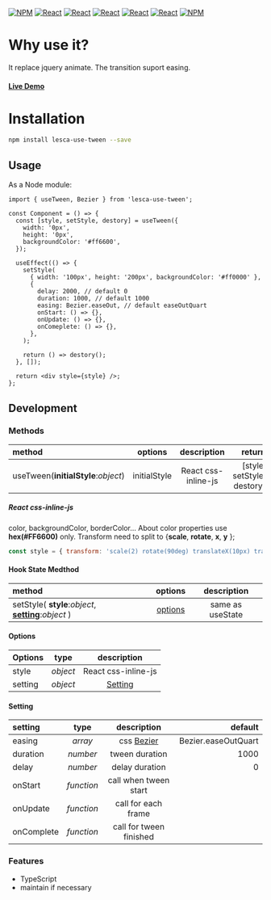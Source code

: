 [![NPM](https://img.shields.io/badge/NPM-ba443f?style=for-the-badge&logo=npm&logoColor=white)](https://www.npmjs.com/)
[![React](https://img.shields.io/badge/Node.js-43853D?style=for-the-badge&logo=node.js&logoColor=white)](https://nodejs.org/en/)
[![React](https://img.shields.io/badge/-ReactJs-61DAFB?style=for-the-badge&logo=react&logoColor=white)](https://zh-hant.reactjs.org/)
[![React](https://img.shields.io/badge/Less-1d365d?style=for-the-badge&logo=less&logoColor=white)](https://lesscss.org/)
[![React](https://img.shields.io/badge/HTML5-E34F26?style=for-the-badge&logo=html5&logoColor=white)](https://www.w3schools.com/html/)
[![React](https://img.shields.io/badge/-CSS3-1572B6?style=for-the-badge&logo=css3&logoColor=white)](https://www.w3schools.com/css/)
[![NPM](https://img.shields.io/badge/DEV-Jameshsu1125-9cf?style=for-the-badge)](https://www.npmjs.com/~jameshsu1125)

# Why use it?

It replace jquery animate. The transition suport easing.

#### [Live Demo](https://jameshsu1125.github.io/lesca-use-tween/)

# Installation

```sh
npm install lesca-use-tween --save
```

## Usage

As a Node module:

```JSX
import { useTween, Bezier } from 'lesca-use-tween';

const Component = () => {
  const [style, setStyle, destory] = useTween({
    width: '0px',
    height: '0px',
    backgroundColor: '#ff6600',
  });

  useEffect(() => {
    setStyle(
      { width: '100px', height: '200px', backgroundColor: '#ff0000' },
      {
        delay: 2000, // default 0
        duration: 1000, // default 1000
        easing: Bezier.easeOut, // default easeOutQuart
        onStart: () => {},
        onUpdate: () => {},
        onComeplete: () => {},
      },
    );

    return () => destory();
  }, []);

  return <div style={style} />;
};
```

## Development

### Methods

| method                              |   options    |     description     |                     return |
| :---------------------------------- | :----------: | :-----------------: | -------------------------: |
| useTween(**initialStyle**:_object_) | initialStyle | React css-inline-js | [style, setStyle, destory] |

##### React css-inline-js

color, backgroundColor, borderColor... About color properties use **hex(#FF6600)** only.
Transform need to split to {**scale**, **rotate**, **x**, **y** };

```javascript
const style = { transform: 'scale(2) rotate(90deg) translateX(10px) translateY(20px)' }; => { scale:2, rotate:90, x:10, y:20 }
```

#### Hook State Medthod

| method                                                           |       options       |   description    |
| :--------------------------------------------------------------- | :-----------------: | :--------------: |
| setStyle( **style**:_object_, **[setting](#setting)**:_object_ ) | [options](#options) | same as useState |

#### Options

| Options |   type   |     description     |
| :------ | :------: | :-----------------: |
| style   | _object_ | React css-inline-js |
| setting | _object_ | [Setting](#setting) |

#### Setting

| setting    |    type    |                             description                             |             default |
| :--------- | :--------: | :-----------------------------------------------------------------: | ------------------: |
| easing     |  _array_   | css [Bezier](https://www.cssportal.com/css-cubic-bezier-generator/) | Bezier.easeOutQuart |
| duration   |  _number_  |                           tween duration                            |                1000 |
| delay      |  _number_  |                           delay duration                            |                   0 |
| onStart    | _function_ |                        call when tween start                        |                     |
| onUpdate   | _function_ |                         call for each frame                         |                     |
| onComplete | _function_ |                       call for tween finished                       |                     |

### Features

- TypeScript
- maintain if necessary
